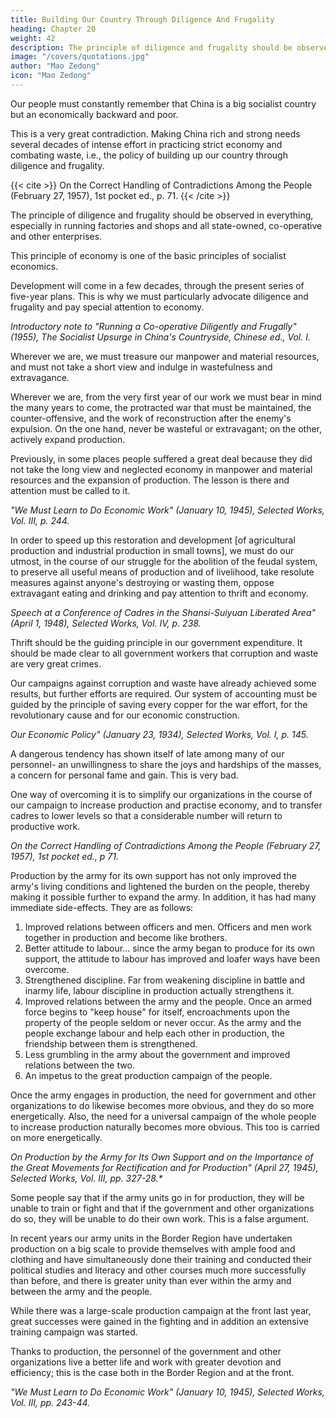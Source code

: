 ```yaml
---
title: Building Our Country Through Diligence And Frugality 
heading: Chapter 20
weight: 42
description: The principle of diligence and frugality should be observed in everything, especially in running factories and shops
image: "/covers/quotations.jpg"
author: "Mao Zedong"
icon: "Mao Zedong"
---
```



Our people must constantly remember that China is a big socialist country but an economically backward and poor.

This is a very great contradiction. Making China rich and strong needs several decades of intense effort in  practicing strict economy and combating waste, i.e., the policy of building up our country through diligence and frugality.

{{< cite >}}
On the Correct Handling of Contradictions Among the People (February 27, 1957), 1st pocket ed., p. 71.
{{< /cite >}}

The principle of diligence and frugality should be observed in everything, especially in running factories and shops and all state-owned, co-operative and other enterprises.  

This principle of economy is one of the basic principles of socialist economics. 

Development will come in a few decades, through the present series of five-year plans. This is why we must particularly advocate diligence and frugality and pay special attention to economy.

<cite>Introductory note to "Running a Co-operative Diligently and Frugally" (1955), The Socialist Upsurge in China's Countryside, Chinese ed., Vol. I.</cite>

Wherever we are, we must treasure our manpower and material resources, and must not take a short view and indulge in wastefulness and extravagance. 

Wherever we are, from the very first year of our work we must bear in mind the many years to come, the protracted war that must be maintained, the counter-offensive, and the work of reconstruction after the enemy's expulsion. On the one hand, never be wasteful or extravagant; on the other, actively expand production. 

Previously, in some places people suffered a great deal because they did not take the long view and neglected economy in manpower and material resources and the expansion of production. The lesson is there and attention must be called to it.

<cite>"We Must Learn to Do Economic Work" (January 10, 1945), Selected Works, Vol. III, p. 244.</cite>

In order to speed up this restoration and development [of agricultural production and industrial production in small towns], we must do our utmost, in the course of our struggle for the abolition of the feudal system, to preserve all useful means of production and of livelihood, take resolute measures against anyone's destroying or wasting them, oppose extravagant eating and drinking and pay attention to thrift and economy.

<cite>Speech at a Conference of Cadres in the Shansi-Suiyuan Liberated Area" (April 1, 1948), Selected Works, Vol. IV, p. 238.</cite>


Thrift should be the guiding principle in our government expenditure. It should be made clear to all government workers that corruption and waste are very great crimes. 

Our campaigns against corruption and waste have already achieved some results, but further efforts are required. Our system of accounting must be guided by the principle of saving every copper for the war effort, for the revolutionary cause and for our economic construction.

<cite>Our Economic Policy" (January 23, 1934), Selected Works, Vol. I, p. 145.</cite>

A dangerous tendency has shown itself of late among many of our personnel- an unwillingness to share the joys and hardships of the masses, a concern for personal fame and gain. This is very bad. 

One way of overcoming it is to simplify our organizations in the course of our campaign to increase production and practise economy, and to transfer cadres to lower levels so that a considerable number will return to productive work.


<cite>On the Correct Handling of Contradictions Among the People (February 27, 1957), 1st pocket ed., p 71.</cite>

Production by the army for its own support has not only improved the army's living conditions and lightened the burden on the people, thereby making it possible further to expand the army. In addition, it has had many immediate side-effects. They are as follows:

1. Improved relations between officers and men. Officers and men work together in production and become like brothers.
2. Better attitude to labour… since the army began to produce for its own support, the attitude to labour has improved and loafer ways have been overcome.
3. Strengthened discipline. Far from weakening discipline in battle and inarmy life, labour discipline in production actually strengthens it.
4. Improved relations between the army and the people. Once an armed force begins to "keep house" for itself, encroachments upon the property of the people seldom or never occur. As the army and the people exchange labour and help each other in production, the friendship between them is strengthened.
5. Less grumbling in the army about the government and improved relations between the two.
6. An impetus to the great production campaign of the people. 

Once the army engages in production, the need for government and other organizations to do likewise becomes more obvious, and they do so more energetically. Also, the need for a universal campaign of the whole people to increase production naturally becomes more obvious. This too is carried on more energetically.

<cite>On Production by the Army for Its Own Support and on the Importance of the Great Movements for Rectification and for Production" (April 27, 1945), Selected Works, Vol. III, pp. 327-28.*</cite>


Some people say that if the army units go in for production, they will be unable to train or fight and that if the government and other organizations do so, they will be unable to do their own work. This is a false argument. 

In recent years our army units in the Border Region have undertaken production on a big scale to provide themselves with ample food and clothing and have simultaneously done their training and conducted their political studies and literacy and other courses much more successfully than before, and there is
greater unity than ever within the army and between the army and the people. 

While there was a large-scale production campaign at the front last year, great successes were gained in the fighting and in addition an extensive training campaign was started.

Thanks to production, the personnel of the government and other organizations live a better life and work with greater devotion and efficiency; this is the case both in the Border Region and at the front.

<cite>"We Must Learn to Do Economic Work" (January 10, 1945), Selected Works, Vol. III, pp. 243-44.</cite>


